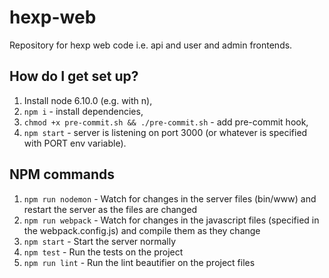 # hexp-web
Repository for hexp web code i.e. api and user and admin frontends.

## How do I get set up?
1. Install node 6.10.0 (e.g. with n),
2. `npm i` - install dependencies,
3. `chmod +x pre-commit.sh && ./pre-commit.sh` - add pre-commit hook,
4. `npm start` - server is listening on port 3000 (or whatever is specified with PORT env variable).

## NPM commands
1. `npm run nodemon` - Watch for changes in the server files (bin/www) and restart the server as the files are changed
2. `npm run webpack` - Watch for changes in the javascript files (specified in the webpack.config.js) and compile them as they change
3. `npm start` - Start the server normally
4. `npm test` - Run the tests on the project
5. `npm run lint` - Run the lint beautifier on the project files